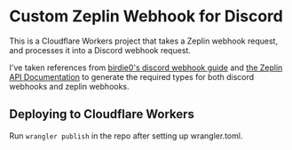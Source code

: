 # Custom Zeplin Webhook for Discord

This is a Cloudflare Workers project that takes a Zeplin webhook request, and processes it into a Discord webhook request. 

I've taken references from [birdie0's discord webhook guide](https://birdie0.github.io/discord-webhooks-guide/) and [the Zeplin API Documentation](https://docs.zeplin.dev/reference#introduction) to generate the required types for both discord webhooks and zeplin webhooks. 

## Deploying to Cloudflare Workers

Run `wrangler publish` in the repo after setting up wrangler.toml.
